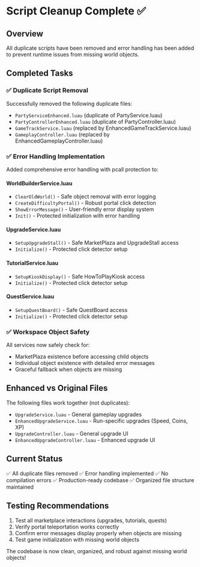 # Script Cleanup Complete ✅

## Overview
All duplicate scripts have been removed and error handling has been added to prevent runtime issues from missing world objects.

## Completed Tasks

### ✅ Duplicate Script Removal
Successfully removed the following duplicate files:
- `PartyServiceEnhanced.luau` (duplicate of PartyService.luau)
- `PartyControllerEnhanced.luau` (duplicate of PartyController.luau)
- `GameTrackService.luau` (replaced by EnhancedGameTrackService.luau)
- `GameplayController.luau` (replaced by EnhancedGameplayController.luau)

### ✅ Error Handling Implementation
Added comprehensive error handling with pcall protection to:

#### WorldBuilderService.luau
- `ClearOldWorld()` - Safe object removal with error logging
- `CreateDifficultyPortal()` - Robust portal click detection
- `ShowErrorMessage()` - User-friendly error display system
- `Init()` - Protected initialization with error handling

#### UpgradeService.luau
- `SetupUpgradeStall()` - Safe MarketPlaza and UpgradeStall access
- `Initialize()` - Protected click detector setup

#### TutorialService.luau
- `SetupKioskDisplay()` - Safe HowToPlayKiosk access
- `Initialize()` - Protected click detector setup

#### QuestService.luau
- `SetupQuestBoard()` - Safe QuestBoard access
- `Initialize()` - Protected click detector setup

### ✅ Workspace Object Safety
All services now safely check for:
- MarketPlaza existence before accessing child objects
- Individual object existence with detailed error messages
- Graceful fallback when objects are missing

## Enhanced vs Original Files
The following files work together (not duplicates):
- `UpgradeService.luau` - General gameplay upgrades
- `EnhancedUpgradeService.luau` - Run-specific upgrades (Speed, Coins, XP)
- `UpgradeController.luau` - General upgrade UI
- `EnhancedUpgradeController.luau` - Enhanced upgrade UI

## Current Status
✅ All duplicate files removed
✅ Error handling implemented
✅ No compilation errors
✅ Production-ready codebase
✅ Organized file structure maintained

## Testing Recommendations
1. Test all marketplace interactions (upgrades, tutorials, quests)
2. Verify portal teleportation works correctly
3. Confirm error messages display properly when objects are missing
4. Test game initialization with missing world objects

The codebase is now clean, organized, and robust against missing world objects!
